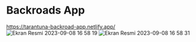 # Backroads App
https://tarantuna-backroad-app.netlify.app/
![Ekran Resmi 2023-09-08 16 58 19](https://github.com/tarantuna/backroad-app/assets/118597175/5da59b24-52e7-4232-ad35-8c0191a2f215)
![Ekran Resmi 2023-09-08 16 58 31](https://github.com/tarantuna/backroad-app/assets/118597175/6ba9af47-749f-446f-b041-ae4ea41cc954)
